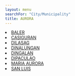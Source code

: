 ```yaml
---
layout: menu
searchFor: "City/Municipality"
title: AURORA
---
```

<li><a class="oID" href="{{site.url}}/citymuni/7701.html" value="AURORA, BALER" rel="external">BALER</a></li><li><a class="oID" href="{{site.url}}/citymuni/7702.html" value="AURORA, CASIGURAN" rel="external">CASIGURAN</a></li><li><a class="oID" href="{{site.url}}/citymuni/7703.html" value="AURORA, DILASAG" rel="external">DILASAG</a></li><li><a class="oID" href="{{site.url}}/citymuni/7704.html" value="AURORA, DINALUNGAN" rel="external">DINALUNGAN</a></li><li><a class="oID" href="{{site.url}}/citymuni/7705.html" value="AURORA, DINGALAN" rel="external">DINGALAN</a></li><li><a class="oID" href="{{site.url}}/citymuni/7706.html" value="AURORA, DIPACULAO" rel="external">DIPACULAO</a></li><li><a class="oID" href="{{site.url}}/citymuni/7707.html" value="AURORA, MARIA AURORA" rel="external">MARIA AURORA</a></li><li><a class="oID" href="{{site.url}}/citymuni/7708.html" value="AURORA, SAN LUIS" rel="external">SAN LUIS</a></li>